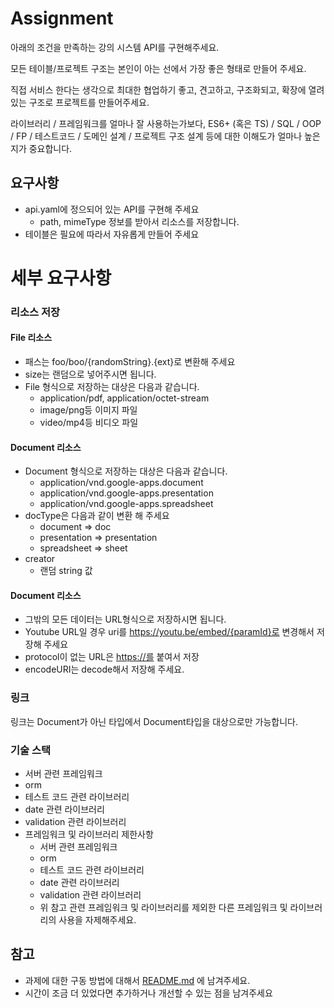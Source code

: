 # Assignment
아래의 조건을 만족하는 강의 시스템 API를 구현해주세요.

모든 테이블/프로젝트 구조는 본인이 아는 선에서 가장 좋은 형태로 만들어 주세요.

직접 서비스 한다는 생각으로 최대한 협업하기 좋고, 견고하고, 구조화되고, 확장에 열려 있는 구조로 프로젝트를 만들어주세요.

라이브러리 / 프레임워크를 얼마나 잘 사용하는가보다, ES6+ (혹은 TS) / SQL / OOP / FP / 테스트코드 / 도메인 설계 / 프로젝트 구조 설계 등에 대한 이해도가 얼마나 높은지가 중요합니다.

## 요구사항
- api.yaml에 정으되어 있는 API를 구현해 주세요
  - path, mimeType 정보를 받아서 리소스를 저장합니다.
- 테이블은 필요에 따라서 자유롭게 만들어 주세요
# 세부 요구사항
### 리소스 저장
#### File 리소스
  - 패스는 foo/boo/{randomString}.{ext}로 변환해 주세요 
  - size는 랜덤으로 넣어주시면 됩니다.
  - File 형식으로 저장하는 대상은 다음과 같습니다.
    - application/pdf, application/octet-stream
    - image/png등 이미지 파일
    - video/mp4등 비디오 파일
#### Document 리소스
  - Document 형식으로 저장하는 대상은 다음과 같습니다.
    - application/vnd.google-apps.document
    - application/vnd.google-apps.presentation
    - application/vnd.google-apps.spreadsheet
  - docType은 다음과 같이 변환 해 주세요
    - document ⇒ doc
    - presentation ⇒ presentation
    - spreadsheet ⇒ sheet    
  - creator    
    - 랜덤 string 값
#### Document 리소스
 - 그밖의 모든 데이터는 URL형식으로 저장하시면 됩니다.
 - Youtube URL일 경우 uri를 https://youtu.be/embed/{paramId}로 변경해서 저장해 주세요
 - protocol이 없는 URL은 [https://를](https://를) 붙여서 저장 
 - encodeURI는 decode해서 저장해 주세요.

### 링크
링크는 Document가 아닌 타입에서 Document타입을 대상으로만 가능합니다.

### 기술 스택
- 서버 관련 프레임워크
- orm
- 테스트 코드 관련 라이브러리
- date 관련 라이브러리
- validation 관련 라이브러리
- 프레임워크 및 라이브러리 제한사항
  - 서버 관련 프레임워크
  - orm
  - 테스트 코드 관련 라이브러리
  - date 관련 라이브러리
  - validation 관련 라이브러리
  - 위 참고 관련 프레임워크 및 라이브러리를 제외한 다른 프레임워크 및 라이브러리의 사용을 자제해주세요.

## 참고

- 과제에 대한 구동 방법에 대해서 [README.md](http://README.md) 에 남겨주세요.
- 시간이 조금 더 있었다면 추가하거나 개선할 수 있는 점을 남겨주세요
